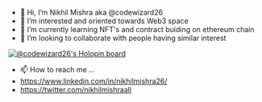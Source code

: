 - 👋 Hi, I’m Nikhil Mishra aka @codewizard26
- 👀 I’m interested and oriented towards Web3 space
- 🌱 I’m currently learning NFT's and contract buiding on ethereum chain
- 💞️ I’m looking to collaborate with people having similar interest 

[![@codewizard26's Holopin board](https://holopin.me/codewizard26)](https://holopin.io/@codewizard26)


- 📫 How to reach me ...
- https://www.linkedin.com/in/nikhilmishra26/
- https://twitter.com/nikhilmishraall
